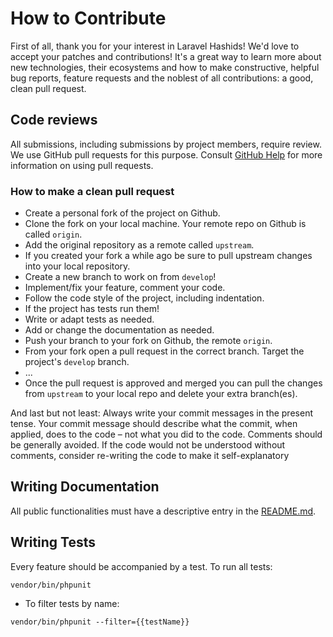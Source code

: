 # How to Contribute

First of all, thank you for your interest in Laravel Hashids!
We'd love to accept your patches and contributions! 
It's a great way to learn more about new technologies, their ecosystems and how to make constructive, helpful bug reports, feature requests and the noblest of all contributions: a good, clean pull request.

## Code reviews

All submissions, including submissions by project members, require review. We
use GitHub pull requests for this purpose. Consult
[GitHub Help](https://help.github.com/articles/about-pull-requests/) for more
information on using pull requests.


### How to make a clean pull request

- Create a personal fork of the project on Github.
- Clone the fork on your local machine. Your remote repo on Github is called `origin`.
- Add the original repository as a remote called `upstream`.
- If you created your fork a while ago be sure to pull upstream changes into your local repository.
- Create a new branch to work on from `develop`!
- Implement/fix your feature, comment your code.
- Follow the code style of the project, including indentation.
- If the project has tests run them!
- Write or adapt tests as needed.
- Add or change the documentation as needed.
- Push your branch to your fork on Github, the remote `origin`.
- From your fork open a pull request in the correct branch. Target the project's `develop` branch.
- ...
- Once the pull request is approved and merged you can pull the changes from `upstream` to your local repo and delete
your extra branch(es).

And last but not least: Always write your commit messages in the present tense. Your commit message should describe what the commit, when applied, does to the code – not what you did to the code. 
Comments should be generally avoided. If the code would not be understood without comments, consider re-writing the code to make it self-explanatory

## Writing Documentation

All public functionalities must have a descriptive entry in the [README.md](https://github.com/bondacom/laravel-hashids/blob/master/README.md).

## Writing Tests

Every feature should be accompanied by a test. To run all tests:
```
vendor/bin/phpunit
```

- To filter tests by name:
```
vendor/bin/phpunit --filter={{testName}}
```